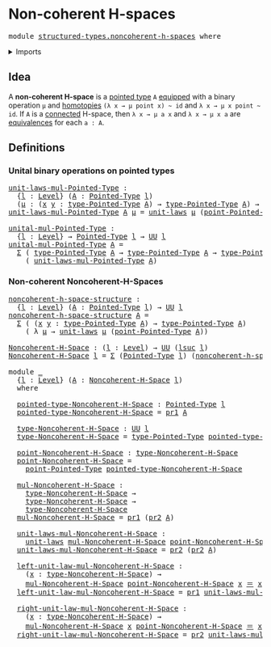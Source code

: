 # Non-coherent H-spaces

<pre class="Agda"><a id="34" class="Keyword">module</a> <a id="41" href="structured-types.noncoherent-h-spaces.html" class="Module">structured-types.noncoherent-h-spaces</a> <a id="79" class="Keyword">where</a>
</pre>
<details><summary>Imports</summary>

<pre class="Agda"><a id="135" class="Keyword">open</a> <a id="140" class="Keyword">import</a> <a id="147" href="foundation.dependent-pair-types.html" class="Module">foundation.dependent-pair-types</a>
<a id="179" class="Keyword">open</a> <a id="184" class="Keyword">import</a> <a id="191" href="foundation.identity-types.html" class="Module">foundation.identity-types</a>
<a id="217" class="Keyword">open</a> <a id="222" class="Keyword">import</a> <a id="229" href="foundation.unital-binary-operations.html" class="Module">foundation.unital-binary-operations</a>
<a id="265" class="Keyword">open</a> <a id="270" class="Keyword">import</a> <a id="277" href="foundation.universe-levels.html" class="Module">foundation.universe-levels</a>

<a id="305" class="Keyword">open</a> <a id="310" class="Keyword">import</a> <a id="317" href="structured-types.pointed-types.html" class="Module">structured-types.pointed-types</a>
</pre>
</details>

## Idea

A **non-coherent H-space** is a
[pointed type](structured-types.pointed-types.md) `A`
[equipped](foundation.structure.md) with a binary operation `μ` and
[homotopies](foundation-core.homotopies.md) `(λ x → μ point x) ~ id` and
`λ x → μ x point ~ id`. If `A` is a [connected](foundation.connected-types.md)
H-space, then `λ x → μ a x` and `λ x → μ x a` are
[equivalences](foundation-core.equivalences.md) for each `a : A`.

## Definitions

### Unital binary operations on pointed types

<pre class="Agda"><a id="unit-laws-mul-Pointed-Type"></a><a id="868" href="structured-types.noncoherent-h-spaces.html#868" class="Function">unit-laws-mul-Pointed-Type</a> <a id="895" class="Symbol">:</a>
  <a id="899" class="Symbol">{</a><a id="900" href="structured-types.noncoherent-h-spaces.html#900" class="Bound">l</a> <a id="902" class="Symbol">:</a> <a id="904" href="Agda.Primitive.html#742" class="Postulate">Level</a><a id="909" class="Symbol">}</a> <a id="911" class="Symbol">(</a><a id="912" href="structured-types.noncoherent-h-spaces.html#912" class="Bound">A</a> <a id="914" class="Symbol">:</a> <a id="916" href="structured-types.pointed-types.html#355" class="Function">Pointed-Type</a> <a id="929" href="structured-types.noncoherent-h-spaces.html#900" class="Bound">l</a><a id="930" class="Symbol">)</a>
  <a id="934" class="Symbol">(</a><a id="935" href="structured-types.noncoherent-h-spaces.html#935" class="Bound">μ</a> <a id="937" class="Symbol">:</a> <a id="939" class="Symbol">(</a><a id="940" href="structured-types.noncoherent-h-spaces.html#940" class="Bound">x</a> <a id="942" href="structured-types.noncoherent-h-spaces.html#942" class="Bound">y</a> <a id="944" class="Symbol">:</a> <a id="946" href="structured-types.pointed-types.html#488" class="Function">type-Pointed-Type</a> <a id="964" href="structured-types.noncoherent-h-spaces.html#912" class="Bound">A</a><a id="965" class="Symbol">)</a> <a id="967" class="Symbol">→</a> <a id="969" href="structured-types.pointed-types.html#488" class="Function">type-Pointed-Type</a> <a id="987" href="structured-types.noncoherent-h-spaces.html#912" class="Bound">A</a><a id="988" class="Symbol">)</a> <a id="990" class="Symbol">→</a> <a id="992" href="Agda.Primitive.html#388" class="Primitive">UU</a> <a id="995" href="structured-types.noncoherent-h-spaces.html#900" class="Bound">l</a>
<a id="997" href="structured-types.noncoherent-h-spaces.html#868" class="Function">unit-laws-mul-Pointed-Type</a> <a id="1024" href="structured-types.noncoherent-h-spaces.html#1024" class="Bound">A</a> <a id="1026" href="structured-types.noncoherent-h-spaces.html#1026" class="Bound">μ</a> <a id="1028" class="Symbol">=</a> <a id="1030" href="foundation.unital-binary-operations.html#1122" class="Function">unit-laws</a> <a id="1040" href="structured-types.noncoherent-h-spaces.html#1026" class="Bound">μ</a> <a id="1042" class="Symbol">(</a><a id="1043" href="structured-types.pointed-types.html#544" class="Function">point-Pointed-Type</a> <a id="1062" href="structured-types.noncoherent-h-spaces.html#1024" class="Bound">A</a><a id="1063" class="Symbol">)</a>

<a id="unital-mul-Pointed-Type"></a><a id="1066" href="structured-types.noncoherent-h-spaces.html#1066" class="Function">unital-mul-Pointed-Type</a> <a id="1090" class="Symbol">:</a>
  <a id="1094" class="Symbol">{</a><a id="1095" href="structured-types.noncoherent-h-spaces.html#1095" class="Bound">l</a> <a id="1097" class="Symbol">:</a> <a id="1099" href="Agda.Primitive.html#742" class="Postulate">Level</a><a id="1104" class="Symbol">}</a> <a id="1106" class="Symbol">→</a> <a id="1108" href="structured-types.pointed-types.html#355" class="Function">Pointed-Type</a> <a id="1121" href="structured-types.noncoherent-h-spaces.html#1095" class="Bound">l</a> <a id="1123" class="Symbol">→</a> <a id="1125" href="Agda.Primitive.html#388" class="Primitive">UU</a> <a id="1128" href="structured-types.noncoherent-h-spaces.html#1095" class="Bound">l</a>
<a id="1130" href="structured-types.noncoherent-h-spaces.html#1066" class="Function">unital-mul-Pointed-Type</a> <a id="1154" href="structured-types.noncoherent-h-spaces.html#1154" class="Bound">A</a> <a id="1156" class="Symbol">=</a>
  <a id="1160" href="foundation.dependent-pair-types.html#505" class="Record">Σ</a> <a id="1162" class="Symbol">(</a> <a id="1164" href="structured-types.pointed-types.html#488" class="Function">type-Pointed-Type</a> <a id="1182" href="structured-types.noncoherent-h-spaces.html#1154" class="Bound">A</a> <a id="1184" class="Symbol">→</a> <a id="1186" href="structured-types.pointed-types.html#488" class="Function">type-Pointed-Type</a> <a id="1204" href="structured-types.noncoherent-h-spaces.html#1154" class="Bound">A</a> <a id="1206" class="Symbol">→</a> <a id="1208" href="structured-types.pointed-types.html#488" class="Function">type-Pointed-Type</a> <a id="1226" href="structured-types.noncoherent-h-spaces.html#1154" class="Bound">A</a><a id="1227" class="Symbol">)</a>
    <a id="1233" class="Symbol">(</a> <a id="1235" href="structured-types.noncoherent-h-spaces.html#868" class="Function">unit-laws-mul-Pointed-Type</a> <a id="1262" href="structured-types.noncoherent-h-spaces.html#1154" class="Bound">A</a><a id="1263" class="Symbol">)</a>
</pre>
### Non-coherent Noncoherent-H-Spaces

<pre class="Agda"><a id="noncoherent-h-space-structure"></a><a id="1317" href="structured-types.noncoherent-h-spaces.html#1317" class="Function">noncoherent-h-space-structure</a> <a id="1347" class="Symbol">:</a>
  <a id="1351" class="Symbol">{</a><a id="1352" href="structured-types.noncoherent-h-spaces.html#1352" class="Bound">l</a> <a id="1354" class="Symbol">:</a> <a id="1356" href="Agda.Primitive.html#742" class="Postulate">Level</a><a id="1361" class="Symbol">}</a> <a id="1363" class="Symbol">(</a><a id="1364" href="structured-types.noncoherent-h-spaces.html#1364" class="Bound">A</a> <a id="1366" class="Symbol">:</a> <a id="1368" href="structured-types.pointed-types.html#355" class="Function">Pointed-Type</a> <a id="1381" href="structured-types.noncoherent-h-spaces.html#1352" class="Bound">l</a><a id="1382" class="Symbol">)</a> <a id="1384" class="Symbol">→</a> <a id="1386" href="Agda.Primitive.html#388" class="Primitive">UU</a> <a id="1389" href="structured-types.noncoherent-h-spaces.html#1352" class="Bound">l</a>
<a id="1391" href="structured-types.noncoherent-h-spaces.html#1317" class="Function">noncoherent-h-space-structure</a> <a id="1421" href="structured-types.noncoherent-h-spaces.html#1421" class="Bound">A</a> <a id="1423" class="Symbol">=</a>
  <a id="1427" href="foundation.dependent-pair-types.html#505" class="Record">Σ</a> <a id="1429" class="Symbol">(</a> <a id="1431" class="Symbol">(</a><a id="1432" href="structured-types.noncoherent-h-spaces.html#1432" class="Bound">x</a> <a id="1434" href="structured-types.noncoherent-h-spaces.html#1434" class="Bound">y</a> <a id="1436" class="Symbol">:</a> <a id="1438" href="structured-types.pointed-types.html#488" class="Function">type-Pointed-Type</a> <a id="1456" href="structured-types.noncoherent-h-spaces.html#1421" class="Bound">A</a><a id="1457" class="Symbol">)</a> <a id="1459" class="Symbol">→</a> <a id="1461" href="structured-types.pointed-types.html#488" class="Function">type-Pointed-Type</a> <a id="1479" href="structured-types.noncoherent-h-spaces.html#1421" class="Bound">A</a><a id="1480" class="Symbol">)</a>
    <a id="1486" class="Symbol">(</a> <a id="1488" class="Symbol">λ</a> <a id="1490" href="structured-types.noncoherent-h-spaces.html#1490" class="Bound">μ</a> <a id="1492" class="Symbol">→</a> <a id="1494" href="foundation.unital-binary-operations.html#1122" class="Function">unit-laws</a> <a id="1504" href="structured-types.noncoherent-h-spaces.html#1490" class="Bound">μ</a> <a id="1506" class="Symbol">(</a><a id="1507" href="structured-types.pointed-types.html#544" class="Function">point-Pointed-Type</a> <a id="1526" href="structured-types.noncoherent-h-spaces.html#1421" class="Bound">A</a><a id="1527" class="Symbol">))</a>

<a id="Noncoherent-H-Space"></a><a id="1531" href="structured-types.noncoherent-h-spaces.html#1531" class="Function">Noncoherent-H-Space</a> <a id="1551" class="Symbol">:</a> <a id="1553" class="Symbol">(</a><a id="1554" href="structured-types.noncoherent-h-spaces.html#1554" class="Bound">l</a> <a id="1556" class="Symbol">:</a> <a id="1558" href="Agda.Primitive.html#742" class="Postulate">Level</a><a id="1563" class="Symbol">)</a> <a id="1565" class="Symbol">→</a> <a id="1567" href="Agda.Primitive.html#388" class="Primitive">UU</a> <a id="1570" class="Symbol">(</a><a id="1571" href="Agda.Primitive.html#931" class="Primitive">lsuc</a> <a id="1576" href="structured-types.noncoherent-h-spaces.html#1554" class="Bound">l</a><a id="1577" class="Symbol">)</a>
<a id="1579" href="structured-types.noncoherent-h-spaces.html#1531" class="Function">Noncoherent-H-Space</a> <a id="1599" href="structured-types.noncoherent-h-spaces.html#1599" class="Bound">l</a> <a id="1601" class="Symbol">=</a> <a id="1603" href="foundation.dependent-pair-types.html#505" class="Record">Σ</a> <a id="1605" class="Symbol">(</a><a id="1606" href="structured-types.pointed-types.html#355" class="Function">Pointed-Type</a> <a id="1619" href="structured-types.noncoherent-h-spaces.html#1599" class="Bound">l</a><a id="1620" class="Symbol">)</a> <a id="1622" class="Symbol">(</a><a id="1623" href="structured-types.noncoherent-h-spaces.html#1317" class="Function">noncoherent-h-space-structure</a><a id="1652" class="Symbol">)</a>

<a id="1655" class="Keyword">module</a> <a id="1662" href="structured-types.noncoherent-h-spaces.html#1662" class="Module">_</a>
  <a id="1666" class="Symbol">{</a><a id="1667" href="structured-types.noncoherent-h-spaces.html#1667" class="Bound">l</a> <a id="1669" class="Symbol">:</a> <a id="1671" href="Agda.Primitive.html#742" class="Postulate">Level</a><a id="1676" class="Symbol">}</a> <a id="1678" class="Symbol">(</a><a id="1679" href="structured-types.noncoherent-h-spaces.html#1679" class="Bound">A</a> <a id="1681" class="Symbol">:</a> <a id="1683" href="structured-types.noncoherent-h-spaces.html#1531" class="Function">Noncoherent-H-Space</a> <a id="1703" href="structured-types.noncoherent-h-spaces.html#1667" class="Bound">l</a><a id="1704" class="Symbol">)</a>
  <a id="1708" class="Keyword">where</a>

  <a id="1717" href="structured-types.noncoherent-h-spaces.html#1717" class="Function">pointed-type-Noncoherent-H-Space</a> <a id="1750" class="Symbol">:</a> <a id="1752" href="structured-types.pointed-types.html#355" class="Function">Pointed-Type</a> <a id="1765" href="structured-types.noncoherent-h-spaces.html#1667" class="Bound">l</a>
  <a id="1769" href="structured-types.noncoherent-h-spaces.html#1717" class="Function">pointed-type-Noncoherent-H-Space</a> <a id="1802" class="Symbol">=</a> <a id="1804" href="foundation.dependent-pair-types.html#603" class="Field">pr1</a> <a id="1808" href="structured-types.noncoherent-h-spaces.html#1679" class="Bound">A</a>

  <a id="1813" href="structured-types.noncoherent-h-spaces.html#1813" class="Function">type-Noncoherent-H-Space</a> <a id="1838" class="Symbol">:</a> <a id="1840" href="Agda.Primitive.html#388" class="Primitive">UU</a> <a id="1843" href="structured-types.noncoherent-h-spaces.html#1667" class="Bound">l</a>
  <a id="1847" href="structured-types.noncoherent-h-spaces.html#1813" class="Function">type-Noncoherent-H-Space</a> <a id="1872" class="Symbol">=</a> <a id="1874" href="structured-types.pointed-types.html#488" class="Function">type-Pointed-Type</a> <a id="1892" href="structured-types.noncoherent-h-spaces.html#1717" class="Function">pointed-type-Noncoherent-H-Space</a>

  <a id="1928" href="structured-types.noncoherent-h-spaces.html#1928" class="Function">point-Noncoherent-H-Space</a> <a id="1954" class="Symbol">:</a> <a id="1956" href="structured-types.noncoherent-h-spaces.html#1813" class="Function">type-Noncoherent-H-Space</a>
  <a id="1983" href="structured-types.noncoherent-h-spaces.html#1928" class="Function">point-Noncoherent-H-Space</a> <a id="2009" class="Symbol">=</a>
    <a id="2015" href="structured-types.pointed-types.html#544" class="Function">point-Pointed-Type</a> <a id="2034" href="structured-types.noncoherent-h-spaces.html#1717" class="Function">pointed-type-Noncoherent-H-Space</a>

  <a id="2070" href="structured-types.noncoherent-h-spaces.html#2070" class="Function">mul-Noncoherent-H-Space</a> <a id="2094" class="Symbol">:</a>
    <a id="2100" href="structured-types.noncoherent-h-spaces.html#1813" class="Function">type-Noncoherent-H-Space</a> <a id="2125" class="Symbol">→</a>
    <a id="2131" href="structured-types.noncoherent-h-spaces.html#1813" class="Function">type-Noncoherent-H-Space</a> <a id="2156" class="Symbol">→</a>
    <a id="2162" href="structured-types.noncoherent-h-spaces.html#1813" class="Function">type-Noncoherent-H-Space</a>
  <a id="2189" href="structured-types.noncoherent-h-spaces.html#2070" class="Function">mul-Noncoherent-H-Space</a> <a id="2213" class="Symbol">=</a> <a id="2215" href="foundation.dependent-pair-types.html#603" class="Field">pr1</a> <a id="2219" class="Symbol">(</a><a id="2220" href="foundation.dependent-pair-types.html#615" class="Field">pr2</a> <a id="2224" href="structured-types.noncoherent-h-spaces.html#1679" class="Bound">A</a><a id="2225" class="Symbol">)</a>

  <a id="2230" href="structured-types.noncoherent-h-spaces.html#2230" class="Function">unit-laws-mul-Noncoherent-H-Space</a> <a id="2264" class="Symbol">:</a>
    <a id="2270" href="foundation.unital-binary-operations.html#1122" class="Function">unit-laws</a> <a id="2280" href="structured-types.noncoherent-h-spaces.html#2070" class="Function">mul-Noncoherent-H-Space</a> <a id="2304" href="structured-types.noncoherent-h-spaces.html#1928" class="Function">point-Noncoherent-H-Space</a>
  <a id="2332" href="structured-types.noncoherent-h-spaces.html#2230" class="Function">unit-laws-mul-Noncoherent-H-Space</a> <a id="2366" class="Symbol">=</a> <a id="2368" href="foundation.dependent-pair-types.html#615" class="Field">pr2</a> <a id="2372" class="Symbol">(</a><a id="2373" href="foundation.dependent-pair-types.html#615" class="Field">pr2</a> <a id="2377" href="structured-types.noncoherent-h-spaces.html#1679" class="Bound">A</a><a id="2378" class="Symbol">)</a>

  <a id="2383" href="structured-types.noncoherent-h-spaces.html#2383" class="Function">left-unit-law-mul-Noncoherent-H-Space</a> <a id="2421" class="Symbol">:</a>
    <a id="2427" class="Symbol">(</a><a id="2428" href="structured-types.noncoherent-h-spaces.html#2428" class="Bound">x</a> <a id="2430" class="Symbol">:</a> <a id="2432" href="structured-types.noncoherent-h-spaces.html#1813" class="Function">type-Noncoherent-H-Space</a><a id="2456" class="Symbol">)</a> <a id="2458" class="Symbol">→</a>
    <a id="2464" href="structured-types.noncoherent-h-spaces.html#2070" class="Function">mul-Noncoherent-H-Space</a> <a id="2488" href="structured-types.noncoherent-h-spaces.html#1928" class="Function">point-Noncoherent-H-Space</a> <a id="2514" href="structured-types.noncoherent-h-spaces.html#2428" class="Bound">x</a> <a id="2516" href="foundation-core.identity-types.html#1953" class="Function Operator">＝</a> <a id="2518" href="structured-types.noncoherent-h-spaces.html#2428" class="Bound">x</a>
  <a id="2522" href="structured-types.noncoherent-h-spaces.html#2383" class="Function">left-unit-law-mul-Noncoherent-H-Space</a> <a id="2560" class="Symbol">=</a> <a id="2562" href="foundation.dependent-pair-types.html#603" class="Field">pr1</a> <a id="2566" href="structured-types.noncoherent-h-spaces.html#2230" class="Function">unit-laws-mul-Noncoherent-H-Space</a>

  <a id="2603" href="structured-types.noncoherent-h-spaces.html#2603" class="Function">right-unit-law-mul-Noncoherent-H-Space</a> <a id="2642" class="Symbol">:</a>
    <a id="2648" class="Symbol">(</a><a id="2649" href="structured-types.noncoherent-h-spaces.html#2649" class="Bound">x</a> <a id="2651" class="Symbol">:</a> <a id="2653" href="structured-types.noncoherent-h-spaces.html#1813" class="Function">type-Noncoherent-H-Space</a><a id="2677" class="Symbol">)</a> <a id="2679" class="Symbol">→</a>
    <a id="2685" href="structured-types.noncoherent-h-spaces.html#2070" class="Function">mul-Noncoherent-H-Space</a> <a id="2709" href="structured-types.noncoherent-h-spaces.html#2649" class="Bound">x</a> <a id="2711" href="structured-types.noncoherent-h-spaces.html#1928" class="Function">point-Noncoherent-H-Space</a> <a id="2737" href="foundation-core.identity-types.html#1953" class="Function Operator">＝</a> <a id="2739" href="structured-types.noncoherent-h-spaces.html#2649" class="Bound">x</a>
  <a id="2743" href="structured-types.noncoherent-h-spaces.html#2603" class="Function">right-unit-law-mul-Noncoherent-H-Space</a> <a id="2782" class="Symbol">=</a> <a id="2784" href="foundation.dependent-pair-types.html#615" class="Field">pr2</a> <a id="2788" href="structured-types.noncoherent-h-spaces.html#2230" class="Function">unit-laws-mul-Noncoherent-H-Space</a>
</pre>